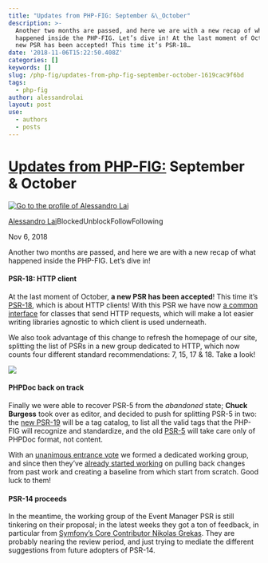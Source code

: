 ```yaml
---
title: "Updates from PHP-FIG: September &\_October"
description: >-
  Another two months are passed, and here we are with a new recap of what
  happened inside the PHP-FIG. Let’s dive in! At the last moment of October, a
  new PSR has been accepted! This time it’s PSR-18…
date: '2018-11-06T15:22:50.408Z'
categories: []
keywords: []
slug: /php-fig/updates-from-php-fig-september-october-1619cac9f6bd
tags:
  - php-fig
author: alessandrolai
layout: post
use:
  - authors
  - posts
---
```


# [Updates from PHP-FIG:](https://medium.com/php-fig/updates-from-php-fig-april-and-may-32b1b47997ea?source=collection_home---4------2---------------------) September & October

[![Go to the profile of Alessandro Lai](https://cdn-images-1.medium.com/fit/c/100/100/1*5PzpX2hxXd91UHLvJCAf4Q.jpeg)](https://medium.com/@alessandro.lai85?source=post_header_lockup)

[Alessandro Lai](https://medium.com/@alessandro.lai85)BlockedUnblockFollowFollowing

Nov 6, 2018

Another two months are passed, and here we are with a new recap of what happened inside the PHP-FIG. Let’s dive in!

#### PSR-18: HTTP client

At the last moment of October, **a new PSR has been accepted**! This time it’s [PSR-18](https://www.php-fig.org/psr/psr-18/), which is about HTTP clients! With this PSR we have now [a common interface](https://github.com/php-fig/http-client/blob/master/src/ClientInterface.php) for classes that send HTTP requests, which will make a lot easier writing libraries agnostic to which client is used underneath.

We also took advantage of this change to refresh the homepage of our site, splitting the list of PSRs in a new group dedicated to HTTP, which now counts four different standard recommendations: 7, 15, 17 & 18. Take a look!

![](/img/blog/1__8gQ2YWWgZik6Mb7EIwj13g.png)

#### PHPDoc back on track

Finally we were able to recover PSR-5 from the _abandoned_ state; **Chuck Burgess** took over as editor, and decided to push for splitting PSR-5 in two: the [new PSR-19](https://github.com/php-fig/fig-standards/blob/master/proposed/phpdoc-tags.md) will be a tag catalog, to list all the valid tags that the PHP-FIG will recognize and standardize, and the old [PSR-5](https://github.com/php-fig/fig-standards/blob/master/proposed/phpdoc.md) will take care only of PHPDoc format, not content.

With an [unanimous entrance vote](https://groups.google.com/d/topic/php-fig/5Yd0XGd349Q/discussion) we formed a dedicated working group, and since then they’ve [already started working](https://github.com/php-fig/fig-standards/pulls?q=is%3Apr+is%3Aopen+label%3A%22PSR-5+%2B+PSR-19%3A+PHPDoc%22) on pulling back changes from past work and creating a baseline from which start from scratch. Good luck to them!

#### PSR-14 proceeds

In the meantime, the working group of the Event Manager PSR is still tinkering on their proposal; in the latest weeks they got a ton of feedback, in particular from [Symfony’s Core Contributor Nikolas Grekas](https://groups.google.com/d/topic/php-fig/YdqZsagmLqU/discussion). They are probably nearing the review period, and just trying to mediate the different suggestions from future adopters of PSR-14.
